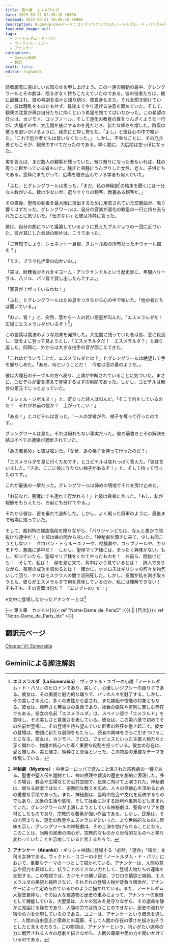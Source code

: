 ```yaml
---
title: 第六章　エスメラルダ
date: 2025-03-21 02:28:18 +0900
lastmod: 2025-03-21 19:00:16 +0900
description: Hugoのanankeテーマ：コンテンツサンプルのノートルダム・ド・パリから引用の第六章
featured_image: null
tags:
  - ノートルダム・ド・パリ
  - ヴィクトル・ユゴー
  - アナンケー
categories:
  - Gemini解説
  - 翻訳
draft: false
editor: highants
---
```


読者諸君に喜ばしいお知らせを申し上げよう。この一連の騒動の最中、グレングワールとその劇は、揺るぎなく持ちこたえていたのである。彼の役者たちは、彼に鼓舞され、彼の喜劇を滔々と語り続け、彼自身もまた、それを聞き続けていた。彼は騒乱をものともせず、最後までやり遂げる決意を固めていた。そして、観衆の注意が再び自分たちに向くという希望を捨ててはいなかった。この希望の灯火は、カジモド、コップノール、そして道化の教皇の耳をつんざくような一行が、大騒ぎの中、大広間を後にするのを見たとき、新たな輝きを増した。群衆は彼らを追いかけるように、我先にと押し寄せた。「よし」と彼は心の中で呟いた。「これで厄介者どもは皆いなくなった。」　しかし、不幸なことに、その厄介者どもこそが、観衆のすべてだったのである。瞬く間に、大広間は空っぽになった。
<!--more-->
実を言えば、まだ数人の観客が残っていた。散り散りになった者もいれば、柱の周りに群がっている者もいた。騒ぎと喧騒にうんざりした女性、老人、子供たちである。窓枠にまたがって、広場を覗き込んでいる学者も何人かいた。

「ふむ」とグレングワールは思った。「まだ、私の神秘劇[^2]の結末を聞くには十分な人数がいる。数は少ないが、選りすぐりの観客、教養ある観客だ。」

その直後、聖母の到着を最大限に演出するために用意されていた交響曲が、鳴り響くはずだった。グレングワールは、自分の音楽が道化の教皇の一行に持ち去られたことに気づいた。「仕方ない」と彼は冷静に言った。

彼は、自分の劇について議論しているように見えたブルジョワの一団に近づいた。彼が耳にした会話の断片は、こうであった。

「ご存知でしょう、シェネットー旦那、ヌムール殿の所有だったナヴァール館を？」

「ええ、ブラク礼拝堂の向かいの。」

「実は、財務省がそれをギヨーム・アリクサンドルという歴史家に、年間六リーヴル、八ソル、パリ貨で貸し出したんですよ。」

「家賃が上がっているわね！」

「ふむ」とグレングワールはため息をつきながら心の中で呟いた。「他の者たちは聞いている。」

「おい、皆！」と、突然、窓から一人の若い悪童が叫んだ。「エスメラルダだ！　広場にエスメラルダがいるぞ！[^1]」

この言葉は魔法のような効果を発揮した。大広間に残っていた者は皆、窓に殺到し、壁をよじ登って見ようとし、「エスメラルダだ！　エスメラルダ？」と繰り返した。同時に、外からは大きな拍手の音が聞こえてきた。

「これはどういうことだ、エスメラルダとは？」とグレングワールは絶望して手を握りしめた。「ああ、何ということだ！　今度は窓の番のようだ。」

彼は大理石のテーブルの方へ戻り、上演が中断されていることに気づいた。まさに、ユピテルが雷を携えて登場するはずの瞬間であった。しかし、ユピテルは舞台の足元でじっと立っていた。

「ミシェル・ジボルヌ！」と、苛立った詩人は叫んだ。「そこで何をしているのだ？　それがお前の役か？　上がってこい！」

「ああ！」とユピテルは言った。「一人の学者が今、梯子を奪って行ったのです。」

グレングワールは見た。それは紛れもない事実だった。彼の筋書きとその解決を結ぶすべての連絡が遮断されていた。

「あの悪党め」と彼は呟いた。「なぜ、あの梯子を持って行ったのだ？」

「エスメラルダを見に行くためです」とユピテルは哀れっぽく答えた。「彼は言いました。『さあ、ここに役に立たない梯子があるぞ！』と、そして持って行ったのです。」

これが最後の一撃だった。グレングワールは諦めの境地でそれを受け止めた。

「お前など、悪魔にでも連れて行かれろ！」と彼は役者に言った。「もし、私が報酬をもらえたら、お前にも分けてやる。」

それから彼は、首を垂れて退却した。しかし、よく戦った将軍のように、最後まで戦場に残っていた。

そして、裁判所の螺旋階段を降りながら、「パリジャンどもは、なんと愚かで間抜けな連中だ！」と彼は歯の間から呟いた。「神秘劇を聞きに来て、少しも聞こうとしない！　クロパン・トゥルーユフーや、枢機卿や、コップノールや、カジモドや、悪魔に夢中だ！　しかし、聖母マリア様には、まったく興味がない。もし、知っていたら、聖母マリア様をくれてやったものを！　お前ら、間抜けども！　そして、私は！　顔を見に来て、背中ばかり見ているとは！　詩人でありながら、薬屋の成功を収めるとは！　確かに、ホメロスはギリシャの町々を物乞いして回り、ナソはモスクワ人の間で流刑死した。しかし、悪魔が私を剥ぎ取ろうとも、彼らがエスメラルダで何を意味しているのか、私には理解できない！　そもそも、その言葉は何だ？　『エジプトの』だ！」

※文中に登場しなかったアナンケーとは[^3]

[<< 第五章　カジモド]({{< ref "Notre-Dame_de_Paris5" >}}) || [目次]({{< ref "Notre-Dame_de_Paris_idx" >}})

## 翻訳元ページ

[Chapter VI: Esmeralda](https://ananke-theme.netlify.app/post/chapter-6/)

## Geminiによる脚注解説

[^1]: **神秘劇（Mystère）**: 中世ヨーロッパで盛んに上演された宗教劇の一種である。聖書や聖人伝を題材とし、神の摂理や救済の歴史を劇的に表現した。多くの場合、教会や広場などの公共空間で、民衆に向けて上演された。神秘劇は、単なる娯楽ではなく、宗教的な教えを広め、人々の信仰心を深めるための重要な手段であった。また、神秘劇は、当時の社会や文化を反映するものでもあり、民衆の生活や感情、そして社会に対する批判や風刺なども含まれていた。グレングワールが上演しようとしている神秘劇は、聖母マリアを題材としたものであり、宗教的な要素が強い作品である。しかし、民衆は、その内容よりも、道化の教皇やエスメラルダといった、より世俗的なものに興味を示し、グレングワールの神秘劇は、その上演を妨げられることになる。このことは、当時の民衆の関心が、宗教的なものから世俗的なものへと移り変わっていたことを示唆していると言えるだろう。

[^2]: **エスメラルダ（La Esmeralda）**: ヴィクトル・ユゴーの小説『ノートルダム・ド・パリ』のヒロインであり、美しく、心優しいジプシーの踊り子である。彼女は、その美貌と魅力的な踊りで、パリの人々を魅了する。しかし、その美しさゆえに、多くの男性から愛され、また嫉妬や憎悪の対象ともなる。彼女は、純粋さと無垢さの象徴であり、社会の偏見や差別に苦しむ存在でもある。彼女の名前「エスメラルダ」は、スペイン語で「エメラルド」を意味し、その美しさと貴重さを表している。彼女は、この第六章で初めてその名前が登場し、その登場を待ち望んでいた群衆の熱狂を巻き起こす。彼女の登場は、物語に新たな展開をもたらし、読者の興味をさらに引きつけることになる。彼女は、カジモド、フロロ、フェビュスといった主要人物たちと深く関わり、物語の核心へと導く重要な役割を担っている。彼女の存在は、愛と憎しみ、美と醜さ、純粋さと堕落といった、この物語の重要なテーマを体現している。

[^3]: **アナンケー（Ananké）**: ギリシャ神話に登場する「必然」「運命」「宿命」を司る女神である。ヴィクトル・ユゴーの小説『ノートルダム・ド・パリ』において、重要なテーマの一つとして描かれている。アナンケーは、人間の意志や努力を超越した、抗うことのできない力として、登場人物たちの運命を支配する。この物語では、カジモドの醜い容姿、フロロの情欲と嫉妬、エスメラルダの美貌と純粋さなど、それぞれの登場人物が背負う宿命が、アナンケーによって定められているかのように描かれている。また、ノートルダム大聖堂自体も、その巨大な建造物と歴史の重みによって、アナンケーの象徴として機能している。大聖堂は、人々の営みを見守りながら、その運命を静かに見届ける存在であり、人間の力では抗うことのできない、歴史の流れや宿命の力を体現しているのである。ユゴーは、アナンケーという概念を通して、人間の自由意志と宿命との葛藤、そして人間の存在の儚さを描き出そうとしたと言えるだろう。この物語は、アナンケーという、抗いがたい運命の力に翻弄される人々の悲劇を描きながら、人間の尊厳や愛の力を問いかけているのである。
